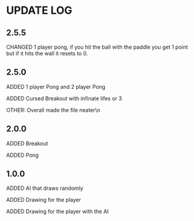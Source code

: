 # UPDATE LOG

## 2.5.5
CHANGED 1 player pong, if you hit the ball with the paddle you get 1 point but if it hits the wall it resets to 0.

## 2.5.0
ADDED 1 player Pong and 2 player Pong
 
ADDED Cursed Breakout with infinate lifes or 3
 
OTHER:
Overall made the file neater\n
 
## 2.0.0
ADDED Breakout 
 
ADDED Pong
 
## 1.0.0
ADDED AI that draws randomly 
 
ADDED Drawing for the player
 
ADDED Drawing for the player with the AI
